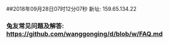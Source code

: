 ##2018年09月28日07时12分07秒 新址: 159.65.134.22
### 兔友常见问题及解答: https://github.com/wanggonging/d/blob/w/FAQ.md
